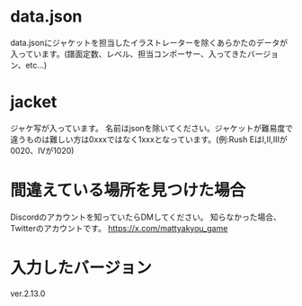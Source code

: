 # data.json
data.jsonにジャケットを担当したイラストレーターを除くあらかたのデータが入っています。(譜面定数、レベル、担当コンポーサー、入ってきたバージョン、etc...)
# jacket
ジャケ写が入っています。
名前はjsonを除いてください。ジャケットが難易度で違うものは難しい方は0xxxではなく1xxxとなっています。(例:Rush EはⅠ,Ⅱ,Ⅲが0020、Ⅳが1020)
# 間違えている場所を見つけた場合
Discordのアカウントを知っていたらDMしてください。
知らなかった場合、Twitterのアカウントです。
https://x.com/mattyakyou_game
# 入力したバージョン
ver.2.13.0